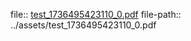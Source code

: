 file:: [test_1736495423110_0.pdf](../assets/test_1736495423110_0.pdf)
file-path:: ../assets/test_1736495423110_0.pdf
